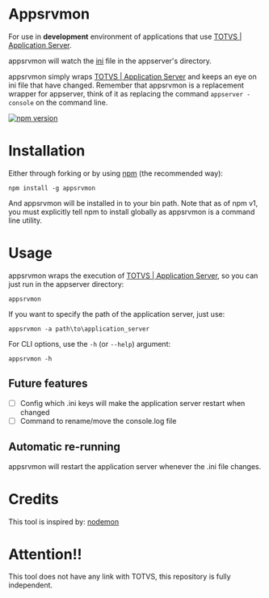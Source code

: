 # Appsrvmon

For use in **development** environment of applications that use [TOTVS | Application Server](http://tdn.totvs.com/display/tec/Application+Server).

appsrvmon will watch the [ini](http://tdn.totvs.com/pages/viewpage.action?pageId=6064745) file in the appserver's directory.

appsrvmon simply wraps [TOTVS | Application Server](http://tdn.totvs.com/display/tec/Application+Server) and keeps an eye on ini file that have changed. Remember that appsrvmon is a replacement wrapper for appserver, think of it as replacing the command `appserver -console` on the command line.

[![npm version](https://badge.fury.io/js/appsrvmon.svg)](https://badge.fury.io/js/appsrvmon)

# Installation

Either through forking or by using [npm](http://npmjs.org) (the recommended way):

    npm install -g appsrvmon

And appsrvmon will be installed in to your bin path. Note that as of npm v1, you must explicitly tell npm to install globally as appsrvmon is a command line utility.

# Usage

appsrvmon wraps the execution of [TOTVS | Application Server](http://tdn.totvs.com/display/tec/Application+Server), so you can just run in the appserver directory:

    appsrvmon

If you want to specify the path of the application server, just use:  

    appsrvmon -a path\to\application_server

For CLI options, use the `-h` (or `--help`) argument:

    appsrvmon -h

## Future features
 - [ ] Config which .ini keys will make the application server restart when changed
 - [ ] Command to rename/move the console.log file

## Automatic re-running

appsrvmon will restart the application server whenever the .ini file changes.

# Credits
This tool is inspired by: [nodemon](https://github.com/remy/nodemon)

# Attention!!
This tool does not have any link with TOTVS, this repository is fully independent.
